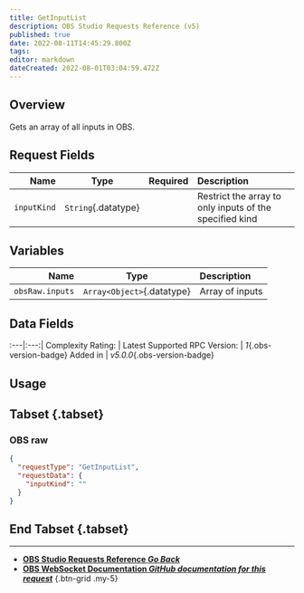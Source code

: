 ```yaml
---
title: GetInputList
description: OBS Studio Requests Reference (v5)
published: true
date: 2022-08-11T14:45:29.800Z
tags: 
editor: markdown
dateCreated: 2022-08-01T03:04:59.472Z
---
```


## Overview
Gets an array of all inputs in OBS.

## Request Fields
Name | Type | Required| Description |
----:|:----:|:-------:|:------------|
`inputKind` | `String`{.datatype} | <i class="mdi mdi-close-thick"></i> | Restrict the array to only inputs of the specified kind

## Variables
Name | Type | Description | 
----:|:---------:|:------------|
`obsRaw.inputs` | `Array<Object>`{.datatype} | Array of inputs

## Data Fields
:---|:---:|
Complexity Rating: | <span class="stars stars--2"></span>
Latest Supported RPC Version: | *1*{.obs-version-badge}
Added in | *v5.0.0*{.obs-version-badge}

## Usage
## Tabset {.tabset}
### OBS raw
```json
{
  "requestType": "GetInputList",
  "requestData": {
    "inputKind": ""
  }
}
```
## End Tabset {.tabset}

---

- [<i class="mdi mdi-chevron-left"></i>**OBS Studio Requests Reference *Go Back***](/en/Broadcasters/OBS/Requests)
- [<i class="mdi mdi-github"></i> **OBS WebSocket Documentation *GitHub documentation for this request***](https://github.com/obsproject/obs-websocket/blob/master/docs/generated/protocol.md#getinputlist)
{.btn-grid .my-5}